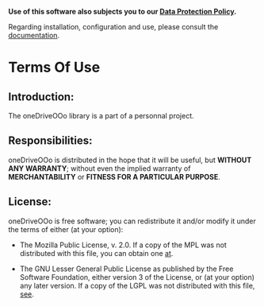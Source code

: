 **Use of this software also subjects you to our [Data Protection Policy](https://prrvchr.github.io/oneDriveOOo/oneDriveOOo/registration/PrivacyPolicy_en).**

Regarding installation, configuration and use, please consult the [documentation](https://prrvchr.github.io/oneDriveOOo).

# Terms Of Use

## Introduction:

The oneDriveOOo library is a part of a personnal project.

## Responsibilities:

oneDriveOOo is distributed in the hope that it will be useful, but **WITHOUT ANY WARRANTY**; without even the implied warranty of **MERCHANTABILITY** or **FITNESS FOR A PARTICULAR PURPOSE**.

## License:

oneDriveOOo is free software; you can redistribute it and/or modify it under the terms of either (at your option):

- The Mozilla Public License, v. 2.0. If a copy of the MPL was not distributed with this file, you can obtain one [at](http://mozilla.org/MPL/2.0/).

- The GNU Lesser General Public License as published by the Free Software Foundation, either version 3 of the License, or (at your option) any later version. If a copy of the LGPL was not distributed with this file, [see](http://www.gnu.org/licenses/).
